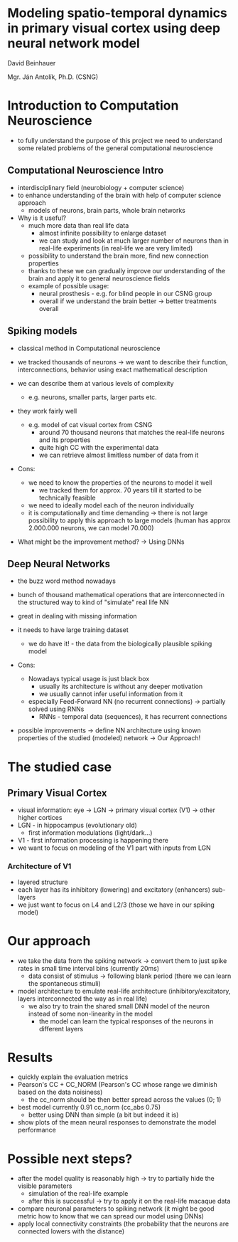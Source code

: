 # Modeling spatio-temporal dynamics in primary visual cortex using deep neural network model
David Beinhauer

Mgr. Ján Antolík, Ph.D.
(CSNG)

# Introduction to Computation Neuroscience
- to fully understand the purpose of this project we need to understand some related problems of the general computational neuroscience

## Computational Neuroscience Intro
- interdisciplinary field (neurobiology + computer science)
- to enhance understanding of the brain with help of computer science approach
    - models of neurons, brain parts, whole brain networks
- Why is it useful?
    - much more data than real life data
        - almost infinite possibility to enlarge dataset
        - we can study and look at much larger number of neurons than in real-life experiments (in real-life we are very limited)
    - possibility to understand the brain more, find new connection properties
    - thanks to these we can gradually improve our understanding of the brain and apply it to general neuroscience fields
    - example of possible usage:
        - neural prosthesis - e.g. for blind people in our CSNG group
        - overall if we understand the brain better -> better treatments overall

## Spiking models
- classical method in Computational neuroscience
- we tracked thousands of neurons -> we want to describe their function, interconnections, behavior using exact mathematical description
- we can describe them at various levels of complexity
    - e.g. neurons, smaller parts, larger parts etc.
- they work fairly well
    - e.g. model of cat visual cortex from CSNG
        - around 70 thousand neurons that matches the real-life neurons and its properties
        - quite high CC with the experimental data
        - we can retrieve almost limitless number of data from it
- Cons:
    - we need to know the properties of the neurons to model it well
        - we tracked them for approx. 70 years till it started to be technically feasible
    - we need to ideally model each of the neuron individually
    - it is computationally and time demanding
    -> there is not large possibility to apply this approach to large models (human has approx 2.000.000 neurons, we can model 70.000)

- What might be the improvement method? -> Using DNNs

## Deep Neural Networks
- the buzz word method nowadays
- bunch of thousand mathematical operations that are interconnected in the structured way to kind of "simulate" real life NN
- great in dealing with missing information
- it needs to have large training dataset
    - we do have it! - the data from the biologically plausible spiking model
- Cons:
    - Nowadays typical usage is just black box
        - usually its architecture is without any deeper motivation
        - we usually cannot infer useful information from it
    - especially Feed-Forward NN (no recurrent connections) -> partially solved using RNNs  
        - RNNs - temporal data (sequences), it has recurrent connections

- possible improvements -> define NN architecture using known properties of the studied (modeled) network -> Our Approach!


# The studied case

## Primary Visual Cortex
- visual information: eye -> LGN -> primary visual cortex (V1) -> other higher cortices
- LGN - in hippocampus (evolutionary old)
    - first information modulations (light/dark...)
- V1 - first information processing is happening there
- we want to focus on modeling of the V1 part with inputs from LGN

### Architecture of V1
- layered structure
- each layer has its inhibitory (lowering) and excitatory (enhancers) sub-layers
- we just want to focus on L4 and L2/3 (those we have in our spiking model)

# Our approach
- we take the data from the spiking network -> convert them to just spike rates in small time interval bins (currently 20ms)
    - data consist of stimulus -> following blank period (there we can learn the spontaneous stimuli)
- model architecture to emulate real-life architecture (inhibitory/excitatory, layers interconnected the way as in real life)
    - we also try to train the shared small DNN model of the neuron instead of some non-linearity in the model
        - the model can learn the typical responses of the neurons in different layers

# Results
- quickly explain the evaluation metrics
- Pearson's CC + CC_NORM (Pearson's CC whose range we diminish based on the data noisiness)
    - the cc_norm should be then better spread across the values (0; 1)
- best model currently 0.91 cc_norm (cc_abs 0.75)
    - better using DNN than simple (a bit but indeed it is)
- show plots of the mean neural responses to demonstrate the model performance

# Possible next steps?
- after the model quality is reasonably high -> try to partially hide the visible parameters
    - simulation of the real-life example
    - after this is successful -> try to apply it on the real-life macaque data
- compare neuronal parameters to spiking network (it might be good metric how to know that we can spread our model using DNNs)
- apply local connectivity constraints (the probability that the neurons are connected lowers with the distance)